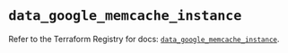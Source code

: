 # `data_google_memcache_instance`

Refer to the Terraform Registry for docs: [`data_google_memcache_instance`](https://registry.terraform.io/providers/hashicorp/google/6.50.0/docs/data-sources/memcache_instance).
